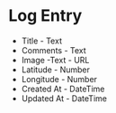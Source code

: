 # Log Entry

- Title - Text
- Comments - Text
- Image -Text - URL
- Latitude - Number
- Longitude - Number
- Created At - DateTime
- Updated At - DateTime
